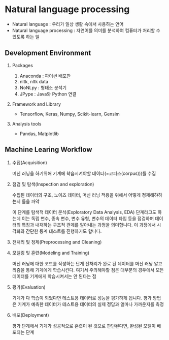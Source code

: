# Natural language processing

- Natural language : 우리가 일상 생활 속에서 사용하는 언어
- Natural language processing : 자연어를 의미를 분석하여 컴퓨터가 처리할 수 있도록 하는 일

## Development Environment

1. Packages
   1. Anaconda : 파이썬 배포판
   2. nltk, nltk data
   3. NoNLpy : 형태소 분석기
   4. JPype : Java와 Python 연결

2. Framework and Library
   - Tensorflow, Keras, Numpy, Scikit-learn, Gensim

3. Analysis tools
   - Pandas, Matplotlib

## Machine Learing Workflow

1. 수집(Acquisition)

    머신 러닝을 하기위해 기계에 학습시켜야할 데이터(=코퍼스(corpus)))를 수집

2. 점검 및 탐색(Inspection and exploration)

    수집된 데이터의 구조, 노이즈 데이터, 머신 러닝 적용을 위해서 어떻게 정제해햐하는지 들을 파악

    이 단계를 탐색적 데이터 분석(Exploratory Data Analysis, EDA) 단계라고도 하는데 이는 독립 변수, 종속 변수, 변수 유형, 변수의 데이터 타입 등을 점검하며 데이터의 특징과 내재하는 구조적 관계를 알아내는 과정을 의미합니다. 이 과정에서 시각화와 간단한 통계 테스트를 진행하기도 합니다.

3. 전처리 및 정제(Preprocessing and Cleaning)

4. 모델링 및 훈련(Modeling and Training)

    머신 러닝에 대한 코드를 작성하는 단계
    전처리가 완료 된 데이터를 머신 러닝 알고리즘을 통해 기계에게 학습시킨다. 여기서 주의해야할 점은 대부분의 경우에서 모든 데이터를 기계에게 학습시켜서는 안 된다는 점

5. 평가(Evaluation)

    기계가 다 학습이 되었다면 테스트용 데이터로 성능을 평가하게 됩니다. 평가 방법은 기계가 예측한 데이터가 테스트용 데이터의 실제 정답과 얼마나 가까운지를 측정

6. 배포(Deployment)

    평가 단계에서 기계가 성공적으로 훈련이 된 것으로 판단된다면, 완성된 모델이 배포되는 단계
